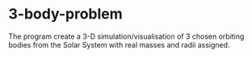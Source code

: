# 3-body-problem
The program create a 3-D simulation/visualisation of 3 chosen orbiting bodies from the Solar System with real masses and radii assigned.

